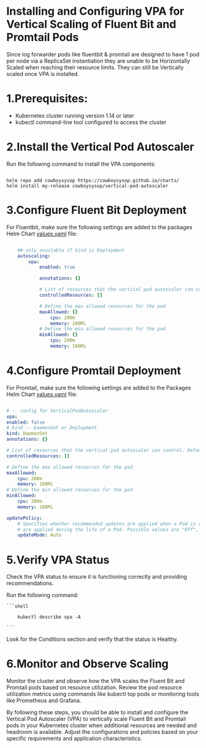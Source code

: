 # Installing and Configuring VPA for Vertical Scaling of Fluent Bit and Promtail Pods

Since log forwarder pods like fluentbit & promtail are designed to have 1 pod per node via a ReplicaSet instantiation they are unable to be Horizontally Scaled when reaching their resource limits. They can still be Vertically scaled once VPA is installed.

# 1.Prerequisites:
- Kubernetes cluster running version 1.14 or later
- kubectl command-line tool configured to access the cluster

# 2.Install the Vertical Pod Autoscaler
Run the following command to install the VPA components:

```shell

helm repo add cowboysysop https://cowboysysop.github.io/charts/
helm install my-release cowboysysop/vertical-pod-autoscaler

```

# 3.Configure Fluent Bit Deployment
For Fluentbit, make sure the following settings are added to the packages Helm Chart [values.yaml](https://repo1.dso.mil/big-bang/product/packages/fluentbit/-/blob/main/chart/values.yaml_) file:

```yaml

    ## only available if kind is Deployment
    autoscaling:
        vpa:
            enabled: true

            annotations: {}

            # List of resources that the vertical pod autoscaler can control. Defaults to cpu and memory
            controlledResources: []

            # Define the max allowed resources for the pod
            maxAllowed: {}
                cpu: 200m
                memory: 100Mi
            # Define the min allowed resources for the pod
            minAllowed: {}
                cpu: 200m
                memory: 100Mi

```

# 4.Configure Promtail Deployment
For Promtail, make sure the following settings are added to the Packages Helm Chart [values.yaml](https://repo1.dso.mil/big-bang/product/packages/promtail/-/blob/main/chart/values.yaml) file:

```yaml

# -- config for VerticalPodAutoscaler
vpa:
enabled: false
# kind -- DaemonSet or Deployment
kind: DaemonSet
annotations: {}

# List of resources that the vertical pod autoscaler can control. Defaults to cpu and memory
controlledResources: []

# Define the max allowed resources for the pod
maxAllowed:
    cpu: 200m
    memory: 100Mi
# Define the min allowed resources for the pod
minAllowed:
    cpu: 200m
    memory: 100Mi

updatePolicy:
    # Specifies whether recommended updates are applied when a Pod is started and whether recommended updates
    # are applied during the life of a Pod. Possible values are "Off", "Initial", "Recreate", and "Auto".
    updateMode: Auto

```

# 5.Verify VPA Status
Check the VPA status to ensure it is functioning correctly and providing recommendations.

Run the following command:

    ```shell

        kubectl describe vpa -A 

    ```

Look for the Conditions section and verify that the status is Healthy.

# 6.Monitor and Observe Scaling
Monitor the cluster and observe how the VPA scales the Fluent Bit and Promtail pods based on resource utilization.
Review the pod resource utilization metrics using commands like kubectl top pods or monitoring tools like Prometheus and Grafana.

By following these steps, you should be able to install and configure the Vertical Pod Autoscaler (VPA) to vertically scale Fluent Bit and Promtail pods in your Kubernetes cluster when additional resources are needed and headroom is available. Adjust the configurations and policies based on your specific requirements and application characteristics.
